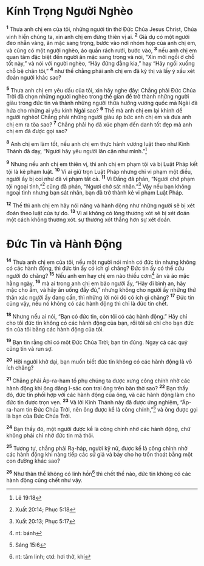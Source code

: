 # Kính Trọng Người Nghèo
<sup><b>1</b></sup> Thưa anh chị em của tôi, những người tin thờ Đức Chúa Jesus Christ, Chúa vinh hiển chúng ta, xin anh chị em đừng thiên vị ai. <sup><b>2</b></sup> Giả dụ có một người đeo nhẫn vàng, ăn mặc sang trọng, bước vào nơi nhóm họp của anh chị em, và cũng có một người nghèo, áo quần rách rưới, bước vào, <sup><b>3</b></sup> nếu anh chị em quan tâm đặc biệt đến người ăn mặc sang trọng và nói, “Xin mời ngồi ở chỗ tốt này,” và nói với người nghèo, “Hãy đứng đằng kia,” hay “Hãy ngồi xuống chỗ bệ chân tôi,” <sup><b>4</b></sup> như thế chẳng phải anh chị em đã kỳ thị và lấy ý xấu xét đoán người khác sao?

<sup><b>5</b></sup> Thưa anh chị em yêu dấu của tôi, xin hãy nghe đây: Chẳng phải Đức Chúa Trời đã chọn những người nghèo trong thế gian để trở thành những người giàu trong đức tin và thành những người thừa hưởng vương quốc mà Ngài đã hứa cho những ai yêu kính Ngài sao? <sup><b>6</b></sup> Thế mà anh chị em lại khinh dể người nghèo! Chẳng phải những người giàu áp bức anh chị em và đưa anh chị em ra tòa sao? <sup><b>7</b></sup> Chẳng phải họ đã xúc phạm đến danh tốt đẹp mà anh chị em đã được gọi sao?

<sup><b>8</b></sup> Anh chị em làm tốt, nếu anh chị em thực hành vương luật theo như Kinh Thánh đã dạy, “Ngươi hãy yêu người lân cận như mình.”[^1-3e5fe4c5-31b8-416b-b620-3a70c7675ed0]

<sup><b>9</b></sup> Nhưng nếu anh chị em thiên vị, thì anh chị em phạm tội và bị Luật Pháp kết tội là kẻ phạm luật. <sup><b>10</b></sup> Vì ai giữ trọn Luật Pháp nhưng chỉ vi phạm một điều, người ấy bị coi như đã vi phạm tất cả. <sup><b>11</b></sup> Vì Đấng đã phán, “Ngươi chớ phạm tội ngoại tình,”[^2-3e5fe4c5-31b8-416b-b620-3a70c7675ed0] cũng đã phán, “Ngươi chớ sát nhân.”[^3-3e5fe4c5-31b8-416b-b620-3a70c7675ed0] Vậy nếu bạn không ngoại tình nhưng bạn sát nhân, bạn đã trở thành kẻ vi phạm Luật Pháp.

<sup><b>12</b></sup> Thế thì anh chị em hãy nói năng và hành động như những người sẽ bị xét đoán theo luật của tự do. <sup><b>13</b></sup> Vì ai không có lòng thương xót sẽ bị xét đoán một cách không thương xót. sự thương xót thắng hơn sự xét đoán.

# Đức Tin và Hành Động
<sup><b>14</b></sup> Thưa anh chị em của tôi, nếu một người nói mình có đức tin nhưng không có các hành động, thì đức tin ấy có ích gì chăng? Đức tin ấy có thể cứu người đó chăng? <sup><b>15</b></sup> Nếu anh em hay chị em nào thiếu cơm[^4-3e5fe4c5-31b8-416b-b620-3a70c7675ed0] ăn và áo mặc hằng ngày, <sup><b>16</b></sup> mà ai trong anh chị em bảo người ấy, “Hãy đi bình an, hãy mặc cho ấm, và hãy ăn uống đầy đủ,” nhưng không cho người ấy những thứ thân xác người ấy đang cần, thì những lời nói đó có ích gì chăng? <sup><b>17</b></sup> Đức tin cũng vậy, nếu nó không có các hành động thì chỉ là đức tin chết.

<sup><b>18</b></sup> Nhưng nếu ai nói, “Bạn có đức tin, còn tôi có các hành động.” Hãy chỉ cho tôi đức tin không có các hành động của bạn, rồi tôi sẽ chỉ cho bạn đức tin của tôi bằng các hành động của tôi.

<sup><b>19</b></sup> Bạn tin rằng chỉ có một Đức Chúa Trời; bạn tin đúng. Ngay cả các quỷ cũng tin và run sợ.

<sup><b>20</b></sup> Hỡi người khờ dại, bạn muốn biết đức tin không có các hành động là vô ích chăng?

<sup><b>21</b></sup> Chẳng phải Áp-ra-ham tổ phụ chúng ta được xưng công chính nhờ các hành động khi ông dâng I-sác con trai ông trên bàn thờ sao? <sup><b>22</b></sup> Bạn thấy đó, đức tin phối hợp với các hành động của ông, và các hành động làm cho đức tin được trọn vẹn. <sup><b>23</b></sup> Và lời Kinh Thánh này đã được ứng nghiệm, “Áp-ra-ham tin Đức Chúa Trời, nên ông được kể là công chính,”[^5-3e5fe4c5-31b8-416b-b620-3a70c7675ed0] và ông được gọi là bạn của Đức Chúa Trời.

<sup><b>24</b></sup> Bạn thấy đó, một người được kể là công chính nhờ các hành động, chứ không phải chỉ nhờ đức tin mà thôi.

<sup><b>25</b></sup> Tương tự, chẳng phải Ra-háp, người kỹ nữ, được kể là công chính nhờ các hành động khi nàng tiếp các sứ giả và bày cho họ trốn thoát bằng một con đường khác sao?

<sup><b>26</b></sup> Như thân thể không có linh hồn[^6-3e5fe4c5-31b8-416b-b620-3a70c7675ed0] thì chết thể nào, đức tin không có các hành động cũng chết như vậy.

[^1-3e5fe4c5-31b8-416b-b620-3a70c7675ed0]: Lê 19:18
[^2-3e5fe4c5-31b8-416b-b620-3a70c7675ed0]: Xuất 20:14; Phục 5:18
[^3-3e5fe4c5-31b8-416b-b620-3a70c7675ed0]: Xuất 20:13; Phục 5:17
[^4-3e5fe4c5-31b8-416b-b620-3a70c7675ed0]: nt: bánh
[^5-3e5fe4c5-31b8-416b-b620-3a70c7675ed0]: Sáng 15:6
[^6-3e5fe4c5-31b8-416b-b620-3a70c7675ed0]: nt: tâm linh; ctd: hơi thở, khí